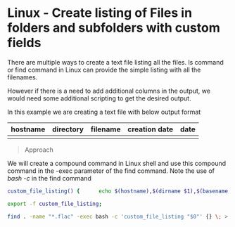 
# Linux - Create listing of Files in folders and subfolders with custom fields

There are multiple ways to create a text file listing all the files.
ls command or find command in Linux can provide the simple listing with all the filenames.

However if there is a need to add additional columns in the output, we would need some additional scripting to get the desired output.

In this example we are creating a text file with below output format

|hostname |directory  | filename|creation date| date|
|--|--|--|--|--|
|  |  |   |  |  |

> Approach

We will create a compound command in Linux shell and use this compound command in the -exec parameter of the find command.
Note the use of *bash -c* in the find command

```bash
custom_file_listing() {      echo $(hostname),$(dirname $1),$(basename $1),$(date -r $1 +"%Y%m%d_%H%M%S"),$(stat -t --format "%s" $1); };

export -f custom_file_listing;

find . -name "*.flac" -exec bash -c 'custom_file_listing "$0"' {} \; > filelist.txt
```
